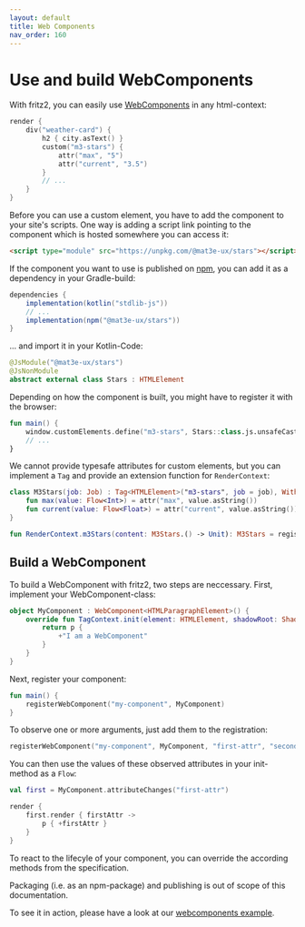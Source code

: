 ```yaml
---
layout: default
title: Web Components
nav_order: 160
---
```

# Use and build WebComponents

With fritz2, you can easily use [WebComponents](https://webcomponents.org) in any html-context:

```kotlin
render {
    div("weather-card") {
        h2 { city.asText() }
        custom("m3-stars") {
            attr("max", "5")
            attr("current", "3.5")
        }
        // ...
    }
}
```

Before you can use a custom element, you have to add the component to your site's scripts.
One way is adding a script link pointing to the component which is hosted somewhere you can access it:
```html
<script type="module" src="https://unpkg.com/@mat3e-ux/stars"></script>
```

If the component you want to use is published on [npm](https://www.npmjs.com/), you can add it as a dependency in your Gradle-build:

```gradle
dependencies {
    implementation(kotlin("stdlib-js"))
    // ...
    implementation(npm("@mat3e-ux/stars"))
}
```

... and import it in your Kotlin-Code:

```kotlin
@JsModule("@mat3e-ux/stars")
@JsNonModule
abstract external class Stars : HTMLElement
```

Depending on how the component is built, you might have to register it with the browser:

```kotlin
fun main() {
    window.customElements.define("m3-stars", Stars::class.js.unsafeCast<() -> dynamic>())
    // ...
}
```

We cannot provide typesafe attributes for custom elements, but you can implement a `Tag` and provide an extension function for `RenderContext`:

```kotlin
class M3Stars(job: Job) : Tag<HTMLElement>("m3-stars", job = job), WithText<HTMLElement> {
    fun max(value: Flow<Int>) = attr("max", value.asString())
    fun current(value: Flow<Float>) = attr("current", value.asString())
}

fun RenderContext.m3Stars(content: M3Stars.() -> Unit): M3Stars = register(M3Stars(job), content)
```

## Build a WebComponent

To build a WebComponent with fritz2, two steps are neccessary. First, implement your WebComponent-class: 

```kotlin
object MyComponent : WebComponent<HTMLParagraphElement>() {
    override fun TagContext.init(element: HTMLElement, shadowRoot: ShadowRoot): Tag<HTMLParagraphElement> {
        return p {
            +"I am a WebComponent"
        }
    }
}
```

Next, register your component:

```kotlin
fun main() {
    registerWebComponent("my-component", MyComponent)
}
```

To observe one or more arguments, just add them to the registration:

```kotlin
registerWebComponent("my-component", MyComponent, "first-attr", "second-attr")
```

You can then use the values of these observed attributes in your init-method as a `Flow`:

```kotlin
val first = MyComponent.attributeChanges("first-attr")

render {
    first.render { firstAttr ->
        p { +firstAttr }
    }
}
```

To react to the lifecyle of your component, you can override the according methods from the specification.

Packaging (i.e. as an npm-package) and publishing is out of scope of this documentation.

To see it in action, please have a look at our [webcomponents example](https://examples.fritz2.dev/webcomponent/build/distributions/index.html).

